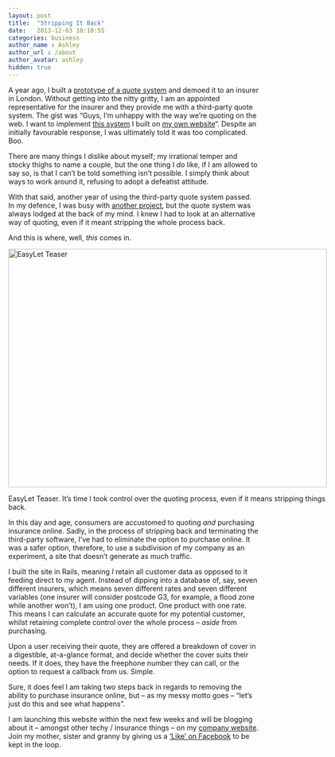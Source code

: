 ```yaml
---
layout: post
title:  "Stripping It Back"
date:   2013-12-03 10:10:55
categories: business
author_name : Ashley
author_url : /about
author_avatar: ashley
hidden: true
---
```

<p>A year ago, I built a <a href="http://landlord-insurance.herokuapp.com/" title="Quote System Prototype">prototype of a quote system</a> and demoed it to an insurer in London. Without getting into the nitty gritty, I am an appointed representative for the insurer and they provide me with a third-party quote system. The gist was &#8220;Guys, I&#8217;m unhappy with the way we&#8217;re quoting on the web. I want to implement <a href="http://landlord-insurance.herokuapp.com/" title="Quote System Protoype">this system</a> I built on <a href="http://brokersdirect.co.uk" title="Brokers Direct">my own website</a>&#8220;. Despite an initially favourable response, I was ultimately told it was too complicated. Boo.</p>
<!--more-->
<p>There are many things I dislike about myself; my irrational temper and stocky thighs to name a couple, but the one thing I <em>do</em> like, if I am allowed to say so, is that I can&#8217;t be told something isn&#8217;t possible. I simply think about ways to work around it, refusing to adopt a defeatist attitude.</p>
<p>With that said, another year of using the third-party quote system passed. In my defence, I was busy with <a href="http://lodgerapp.co.uk" title="Lodger">another project</a>, but the quote system was always lodged at the back of my mind. I knew I had to look at an alternative way of quoting, even if it meant stripping the whole process back.</p>
<p>And this is where, well, <em>this</em> comes in.</p>
<div id="attachment_277" style="width: 650px" class="wp-caption aligncenter"><a href="http://iamashley.co.uk/blog/wp-content/uploads/2013/12/easylet.app-640x480.png" rel="fancybox[276]"><img src="http://iamashley.co.uk/blog/wp-content/uploads/2013/12/easylet.app-640x480.png" alt="EasyLet Teaser" width="640" height="480" class="size-full wp-image-277" /></a><p class="wp-caption-text">EasyLet Teaser. It&#8217;s time I took control over the quoting process, even if it means stripping things back.</p></div>
<p>In this day and age, consumers are accustomed to quoting <em>and</em> purchasing insurance online. Sadly, in the process of stripping back and terminating the third-party software, I&#8217;ve had to eliminate the option to purchase online. It was a safer option, therefore, to use a subdivision of my company as an experiment, a site that doesn&#8217;t generate as much traffic.</p>
<p>I built the site in Rails, meaning <em>I</em> retain all customer data as opposed to it feeding direct to my agent. Instead of dipping into a database of, say, seven different insurers, which means seven different rates and seven different variables (one insurer will consider postcode G3, for example, a flood zone while another won&#8217;t), I am using one product. One product with one rate. This means I can calculate an accurate quote for my potential customer, whilst retaining complete control over the whole process – <em>aside</em> from purchasing.</p>
<p>Upon a user receiving their quote, they are offered a breakdown of cover in a digestible, at-a-glance format, and decide whether the cover suits their needs. If it does, they have the freephone number they can call, or the option to request a callback from us. Simple.</p>
<p>Sure, it does feel I am taking two steps back in regards to removing the ability to purchase insurance online, but – as my messy motto goes – &#8220;let&#8217;s just do this and see what happens&#8221;.</p>
<p>I am launching this website within the next few weeks and will be blogging about it – amongst other techy /  insurance things – on my <a href="http://brokersdirect.co.uk/blog" title="Brokers Direct Blog">company website</a>. Join my mother, sister and granny by giving us a <a href="https://www.facebook.com/pages/Brokers-Direct/292253017545284?ref=hl" title="Brokers Direct on Facebook">&#8216;Like&#8217; on Facebook</a> to be kept in the loop.</p>